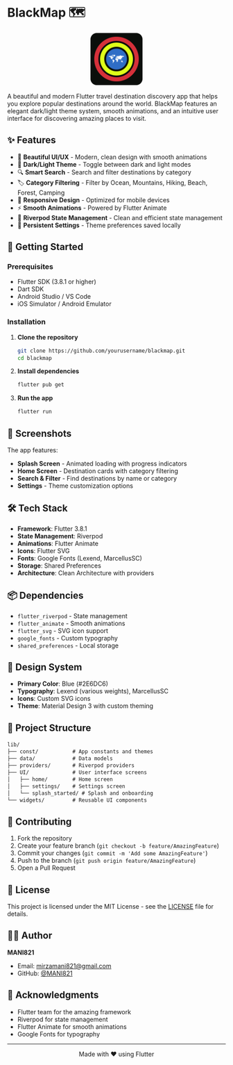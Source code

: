 # BlackMap 🗺️

<div align="center">
  <img src="assets/images/blackmap.png" alt="BlackMap App Icon" width="120" height="120">
</div>

A beautiful and modern Flutter travel destination discovery app that helps you explore popular destinations around the world. BlackMap features an elegant dark/light theme system, smooth animations, and an intuitive user interface for discovering amazing places to visit.

## ✨ Features

- 🎨 **Beautiful UI/UX** - Modern, clean design with smooth animations
- 🌙 **Dark/Light Theme** - Toggle between dark and light modes
- 🔍 **Smart Search** - Search and filter destinations by category
- 🏷️ **Category Filtering** - Filter by Ocean, Mountains, Hiking, Beach, Forest, Camping
- 📱 **Responsive Design** - Optimized for mobile devices
- ⚡ **Smooth Animations** - Powered by Flutter Animate
- 🎯 **Riverpod State Management** - Clean and efficient state management
- 💾 **Persistent Settings** - Theme preferences saved locally

## 🚀 Getting Started

### Prerequisites

- Flutter SDK (3.8.1 or higher)
- Dart SDK
- Android Studio / VS Code
- iOS Simulator / Android Emulator

### Installation

1. **Clone the repository**
   ```bash
   git clone https://github.com/yourusername/blackmap.git
   cd blackmap
   ```

2. **Install dependencies**
   ```bash
   flutter pub get
   ```

3. **Run the app**
   ```bash
   flutter run
   ```

## 📱 Screenshots

The app features:
- **Splash Screen** - Animated loading with progress indicators
- **Home Screen** - Destination cards with category filtering
- **Search & Filter** - Find destinations by name or category
- **Settings** - Theme customization options

## 🛠️ Tech Stack

- **Framework**: Flutter 3.8.1
- **State Management**: Riverpod
- **Animations**: Flutter Animate
- **Icons**: Flutter SVG
- **Fonts**: Google Fonts (Lexend, MarcellusSC)
- **Storage**: Shared Preferences
- **Architecture**: Clean Architecture with providers

## 📦 Dependencies

- `flutter_riverpod` - State management
- `flutter_animate` - Smooth animations
- `flutter_svg` - SVG icon support
- `google_fonts` - Custom typography
- `shared_preferences` - Local storage

## 🎨 Design System

- **Primary Color**: Blue (#2E6DC6)
- **Typography**: Lexend (various weights), MarcellusSC
- **Icons**: Custom SVG icons
- **Theme**: Material Design 3 with custom theming

## 📁 Project Structure

```
lib/
├── const/           # App constants and themes
├── data/            # Data models
├── providers/       # Riverpod providers
├── UI/              # User interface screens
│   ├── home/        # Home screen
│   ├── settings/    # Settings screen
│   └── splash_started/ # Splash and onboarding
└── widgets/         # Reusable UI components
```

## 🤝 Contributing

1. Fork the repository
2. Create your feature branch (`git checkout -b feature/AmazingFeature`)
3. Commit your changes (`git commit -m 'Add some AmazingFeature'`)
4. Push to the branch (`git push origin feature/AmazingFeature`)
5. Open a Pull Request

## 📄 License

This project is licensed under the MIT License - see the [LICENSE](LICENSE) file for details.

## 👨‍💻 Author

**MANI821**
- Email: mirzamani821@gmail.com
- GitHub: [@MANI821](https://github.com/MANI821)

## 🙏 Acknowledgments

- Flutter team for the amazing framework
- Riverpod for state management
- Flutter Animate for smooth animations
- Google Fonts for typography

---

<div align="center">
  Made with ❤️ using Flutter
</div>

